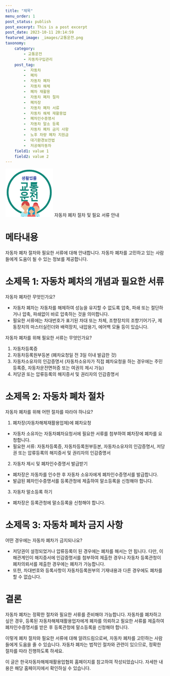 ```yaml
---
title: "제목"
menu_order: 1
post_status: publish
post_excerpt: This is a post excerpt
post_date: 2023-10-11 20:14:59
featured_image: _images/교통운전.png
taxonomy:
    category:
        - 교통운전
        - 자동차구입관리
    post_tag:
        -  자동차
        -  폐차
        -  자동차 폐차
        -  자동차 해체
        -  폐차 재활용
        -  자동차 폐차 절차
        -  폐차장
        -  자동차 폐차 서류
        -  자동차 해체 재활용업
        -  폐차인수증명서
        -  자동차 말소 등록
        -  자동차 폐차 금지 사항
        -  노후 차량 폐차 지원금
        -  대기환경보전법
        -  저공해자동차
    field1: value 1
    field2: value 2
---
```


![교통운전](/_images/교통운전.png)
자동차 폐차 절차 및 필요 서류 안내

# 메타내용
자동차 폐차 절차와 필요한 서류에 대해 안내합니다. 자동차 폐차를 고민하고 있는 사람들에게 도움이 될 수 있는 정보를 제공합니다.

# 소제목 1: 자동차 폐차의 개념과 필요한 서류
자동차 폐차란 무엇인가요?
- 자동차 폐차는 자동차를 해체하여 성능을 유지할 수 없도록 압축, 파쇄 또는 절단하거나 압축, 파쇄없이 바로 압축하는 것을 의미합니다.
- 필요한 서류에는 차대번호가 표기된 차대 또는 차체, 조향장치의 조향기어기구, 제동장치의 마스터실린더와 배력장치, 내압용기, 에어백 모듈 등이 있습니다.

자동차 폐차를 위해 필요한 서류는 무엇인가요?
1. 자동차등록증
2. 자동차등록원부등본 (폐차요청일 전 3일 이내 발급한 것)
3. 자동차소유자의 인감증명서 (자동차소유자가 직접 폐차요청을 하는 경우에는 주민등록증, 자동차운전면허증 또는 여권의 제시 가능)
4. 저당권 또는 압류등록의 해지증서 및 권리자의 인감증명서

# 소제목 2: 자동차 폐차 절차
자동차 폐차를 위해 어떤 절차를 따라야 하나요?
1. 폐차장(자동차해체재활용업체)에 폐차요청
- 자동차 소유자는 자동차폐차요청서에 필요한 서류를 첨부하여 폐차장에 폐차를 요청합니다.
- 필요한 서류: 자동차등록증, 자동차등록원부등본, 자동차소유자의 인감증명서, 저당권 또는 압류등록의 해지증서 및 권리자의 인감증명서

2. 자동차 제시 및 폐차인수증명서 발급받기
- 폐차장은 자동차를 인수한 후 자동차 소유자에게 폐차인수증명서를 발급합니다.
- 발급된 폐차인수증명서를 등록관청에 제출하여 말소등록을 신청해야 합니다.

3. 자동차 말소등록 하기
- 폐차장은 등록관청에 말소등록을 신청해야 합니다.

# 소제목 3: 자동차 폐차 금지 사항
어떤 경우에는 자동차 폐차가 금지되나요?
- 저당권이 설정되었거나 압류등록이 된 경우에는 폐차를 해서는 안 됩니다. 다만, 이해관계인이 해지증서에 인감증명서를 첨부하여 제출한 경우나 자동차 등록관청이 폐차의뢰서를 제출한 경우에는 폐차가 가능합니다.
- 또한, 차대번호와 등록사항이 자동차등록원부의 기재내용과 다른 경우에도 폐차를 할 수 없습니다.

# 결론
자동차 폐차는 정확한 절차와 필요한 서류를 준비해야 가능합니다. 자동차를 폐차하고 싶은 경우, 등록된 자동차해체재활용업자에게 폐차를 의뢰하고 필요한 서류를 제출하여 폐차인수증명서를 받은 후 등록관청에 말소등록을 신청해야 합니다.

이렇게 폐차 절차와 필요한 서류에 대해 알려드림으로써, 자동차 폐차를 고민하는 사람들에게 도움을 줄 수 있습니다. 자동차 폐차는 법적인 절차와 관련이 있으므로, 정확한 절차를 따라 진행하도록 하세요.

이 글은 한국자동차해체재활용업협회 홈페이지를 참고하여 작성되었습니다. 자세한 내용은 해당 홈페이지에서 확인하실 수 있습니다.

